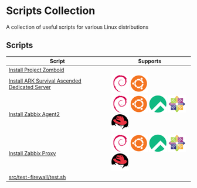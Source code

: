 # Scripts Collection

A collection of useful scripts for various Linux distributions

## Scripts

| Script | Supports |
|--------|----------|
| [Install Project Zomboid](src/game-projectzomboid/linux_install_game_zomboid.sh) |  |
| [Install ARK Survival Ascended Dedicated Server](src/game-arksurvivalascended/README.md) | ![debian](.supplemental/images/icons/debian.svg "Debian 12") ![ubuntu](.supplemental/images/icons/ubuntu.svg "Ubuntu 24.04") |
| [Install Zabbix Agent2](src/zabbix/linux_install_zabbix_agent2.sh) | ![debian](.supplemental/images/icons/debian.svg "Debian 12") ![ubuntu](.supplemental/images/icons/ubuntu.svg "Ubuntu 24.04") ![rocky](.supplemental/images/icons/rocky.svg "Rocky 8, 9") ![centos](.supplemental/images/icons/centos.svg "CentOS 8, 9") ![redhat](.supplemental/images/icons/redhat.svg "RHEL 8, 9") |
| [Install Zabbix Proxy](src/zabbix/linux_install_zabbix_proxy.sh) | ![debian](.supplemental/images/icons/debian.svg "Debian 12") ![ubuntu](.supplemental/images/icons/ubuntu.svg "Ubuntu 24.04") ![rocky](.supplemental/images/icons/rocky.svg "Rocky 8, 9") ![centos](.supplemental/images/icons/centos.svg "CentOS 8, 9") ![redhat](.supplemental/images/icons/redhat.svg "RHEL 8, 9") |
| [src/test-firewall/test.sh](src/test-firewall/test.sh) |  |
